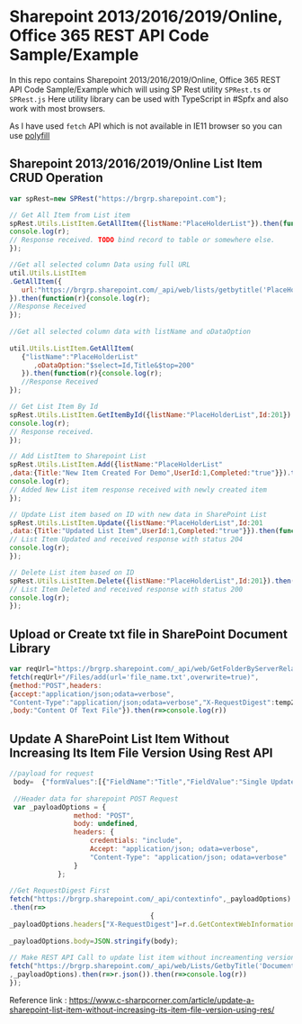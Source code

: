 # Sharepoint 2013/2016/2019/Online, Office 365 REST API Code Sample/Example
In this repo contains Sharepoint 2013/2016/2019/Online, Office 365 REST API Code Sample/Example which will using SP Rest utility `SPRest.ts` or `SPRest.js`
Here utility library can be used with TypeScript in #Spfx and also work with most browsers.

As I have used `fetch` API which is not available in IE11 browser so you can use [polyfill](https://github.com/github/fetch)

## Sharepoint 2013/2016/2019/Online List Item CRUD Operation

```js
var spRest=new SPRest("https://brgrp.sharepoint.com");

// Get All Item from List item  
spRest.Utils.ListItem.GetAllItem({listName:"PlaceHolderList"}).then(function(r){  
console.log(r);  
// Response received. TODO bind record to table or somewhere else.  
});

//Get all selected column Data using full URL  
util.Utils.ListItem  
.GetAllItem({  
   url:"https://brgrp.sharepoint.com/_api/web/lists/getbytitle('PlaceHolderList')/items?$select=Id,Title&$top=200"  
}).then(function(r){console.log(r);  
//Response Received  
});  
  
//Get all selected column data with listName and oDataOption  
  
util.Utils.ListItem.GetAllItem(  
   {"listName":"PlaceHolderList"  
      ,oDataOption:"$select=Id,Title&$top=200"  
   }).then(function(r){console.log(r);  
   //Response Received  
});  

// Get List Item By Id  
spRest.Utils.ListItem.GetItemById({listName:"PlaceHolderList",Id:201}).then(function(r){    
console.log(r);    
// Response received.   
});

// Add ListItem to Sharepoint List  
spRest.Utils.ListItem.Add({listName:"PlaceHolderList"
,data:{Title:"New Item Created For Demo",UserId:1,Completed:"true"}}).then(function(r){    
console.log(r);    
// Added New List item response received with newly created item  
}); 

// Update List item based on ID with new data in SharePoint List  
spRest.Utils.ListItem.Update({listName:"PlaceHolderList",Id:201
,data:{Title:"Updated List Item",UserId:1,Completed:"true"}}).then(function(r){    
// List Item Updated and received response with status 204  
console.log(r);  
}); 

// Delete List item based on ID  
spRest.Utils.ListItem.Delete({listName:"PlaceHolderList",Id:201}).then(function(r){    
// List Item Deleted and received response with status 200  
console.log(r);  
}); 
```

## Upload or Create txt file in SharePoint Document Library

```js
var reqUrl="https://brgrp.sharepoint.com/_api/web/GetFolderByServerRelativeUrl('/Shared Documents')"
fetch(reqUrl+"/Files/add(url='file_name.txt',overwrite=true)",
{method:"POST",headers:
{accept:"application/json;odata=verbose",
"Content-Type":"application/json;odata=verbose","X-RequestDigest":temp2}
,body:"Content Of Text File"}).then(r=>console.log(r))
```

## Update A SharePoint List Item Without Increasing Its Item File Version Using Rest API


```js
//payload for request   
 body=  {"formValues":[{"FieldName":"Title","FieldValue":"Single Update Title with versioning__"}],bNewDocumentUpdate:true}  
  
 //Header data for sharepoint POST Request  
 var _payloadOptions = {  
                method: "POST",  
                body: undefined,  
                headers: {  
                    credentials: "include",  
                    Accept: "application/json; odata=verbose",  
                    "Content-Type": "application/json; odata=verbose"  
                }  
            };  
  
//Get RequestDigest First  
fetch("https://brgrp.sharepoint.com/_api/contextinfo",_payloadOptions).then(r=>r.json())  
.then(r=>  
                                   {  
_payloadOptions.headers["X-RequestDigest"]=r.d.GetContextWebInformation.FormDigestValue  
      
_payloadOptions.body=JSON.stringify(body);  
  
// Make REST API Call to update list item without increamenting version.  
fetch("https://brgrp.sharepoint.com/_api/web/Lists/GetbyTitle('Documents')/items(1)/ValidateUpdateListItem()"
,_payloadOptions).then(r=>r.json()).then(r=>console.log(r))  
});

```

Reference link : https://www.c-sharpcorner.com/article/update-a-sharepoint-list-item-without-increasing-its-item-file-version-using-res/



